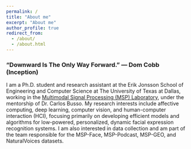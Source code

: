 ```yaml
---
permalink: /
title: "About me"
excerpt: "About me"
author_profile: true
redirect_from: 
  - /about/
  - /about.html
---
```


### “Downward Is The Only Way Forward.” — Dom Cobb (Inception)

I am a Ph.D. student and research assistant at the Erik Jonsson School of Engineering and Computer Science at The University of Texas at Dallas,
working in the [Multimodal Signal Processing (MSP) Laboratory](https://ecs.utdallas.edu/research/researchlabs/msp-lab/), under the mentorship of Dr. Carlos Busso.  My research interests include affective computing, deep learning, computer vision, and human-computer interaction (HCI), focusing primarily on developing efficient models and algorithms for low-powered, personalized, dynamic facial expression recognition systems. I am also interested in data collection and am part of the team responsible for the MSP-Face, MSP-Podcast, MSP-GEO, and NaturalVoices datasets.



